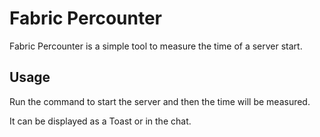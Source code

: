 # Fabric Percounter
Fabric Percounter is a simple tool to measure the time of a server start.

## Usage
Run the command to start the server and then the time will be measured.

It can be displayed as a Toast or in the chat.
